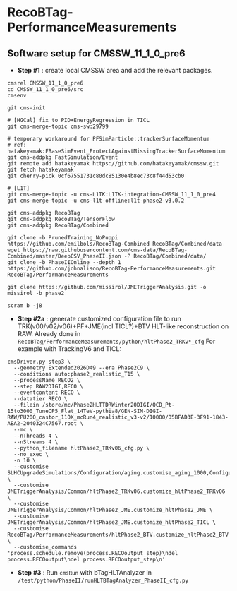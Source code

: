 # RecoBTag-PerformanceMeasurements

## Software setup for CMSSW_11_1_0_pre6
* **Step #1** : create local CMSSW area and add the relevant packages.
```
cmsrel CMSSW_11_1_0_pre6
cd CMSSW_11_1_0_pre6/src
cmsenv

git cms-init

# [HGCal] fix to PID+EnergyRegression in TICL
git cms-merge-topic cms-sw:29799

# temporary workaround for PFSimParticle::trackerSurfaceMomentum
# ref: hatakeyamak:FBaseSimEvent_ProtectAgainstMissingTrackerSurfaceMomentum
git cms-addpkg FastSimulation/Event
git remote add hatakeyamak https://github.com/hatakeyamak/cmssw.git
git fetch hatakeyamak
git cherry-pick 0cf67551731c80dc85130e4b8ec73c8f44d53cb0

# [L1T]
git cms-merge-topic -u cms-L1TK:L1TK-integration-CMSSW_11_1_0_pre4
git cms-merge-topic -u cms-l1t-offline:l1t-phase2-v3.0.2

git cms-addpkg RecoBTag
git cms-addpkg RecoBTag/TensorFlow
git cms-addpkg RecoBTag/Combined

git clone -b PrunedTraining_NoPuppi https://github.com/emilbols/RecoBTag-Combined RecoBTag/Combined/data
wget https://raw.githubusercontent.com/cms-data/RecoBTag-Combined/master/DeepCSV_PhaseII.json -P RecoBTag/Combined/data/
git clone -b PhaseIIOnline --depth 1 https://github.com/johnalison/RecoBTag-PerformanceMeasurements.git RecoBTag/PerformanceMeasurements

git clone https://github.com/missirol/JMETriggerAnalysis.git -o missirol -b phase2

scram b -j8

```


* **Step #2a** : generate customized configuration file to run TRK(v00/v02/v06)+PF+JME(incl TICL?)+BTV HLT-like reconstruction on RAW.
Already done in `RecoBTag/PerformanceMeasurements/python/hltPhase2_TRKv*_cfg`
For example with TrackingV6 and TICL:
```
cmsDriver.py step3 \
  --geometry Extended2026D49 --era Phase2C9 \
  --conditions auto:phase2_realistic_T15 \
  --processName RECO2 \
  --step RAW2DIGI,RECO \
  --eventcontent RECO \
  --datatier RECO \
  --filein /store/mc/Phase2HLTTDRWinter20DIGI/QCD_Pt-15to3000_TuneCP5_Flat_14TeV-pythia8/GEN-SIM-DIGI-RAW/PU200_castor_110X_mcRun4_realistic_v3-v2/10000/05BFAD3E-3F91-1843-ABA2-2040324C7567.root \
  --mc \
  --nThreads 4 \
  --nStreams 4 \
  --python_filename hltPhase2_TRKv06_cfg.py \
  --no_exec \
  -n 10 \
  --customise SLHCUpgradeSimulations/Configuration/aging.customise_aging_1000,Configuration/DataProcessing/Utils.addMonitoring \
  --customise JMETriggerAnalysis/Common/hltPhase2_TRKv06.customize_hltPhase2_TRKv06 \
  --customise JMETriggerAnalysis/Common/hltPhase2_JME.customize_hltPhase2_JME \
  --customise JMETriggerAnalysis/Common/hltPhase2_JME.customize_hltPhase2_TICL \
  --customise RecoBTag/PerformanceMeasurements/hltPhase2_BTV.customize_hltPhase2_BTV \
  --customise_commands 'process.schedule.remove(process.RECOoutput_step)\ndel process.RECOoutput\ndel process.RECOoutput_step\n'
```

* **Step #3** : Run `cmsRun` with bTagHLTAnalyzer in `/test/python/PhaseII/runHLTBTagAnalyzer_PhaseII_cfg.py`
